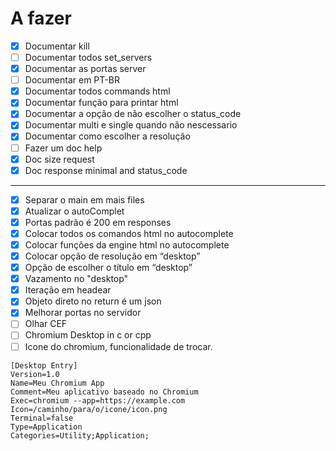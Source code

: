 # A fazer
- [x] Documentar kill
- [ ] Documentar todos set_servers
- [x] Documentar as portas server
- [ ] Documentar em PT-BR
- [x] Documentar todos commands html
- [x] Documentar função para printar html
- [x] Documentar a opção de não escolher o status_code
- [x] Documentar multi e single quando não nescessario
- [x] Documentar como escolher a resolução
- [ ] Fazer um doc help
- [x] Doc size request
- [x] Doc response minimal and status_code

***

- [x] Separar o main em mais files
- [x] Atualizar o autoComplet
- [x] Portas padrão é 200 em responses
- [x] Colocar todos os comandos html no autocomplete
- [x] Colocar funções da engine html no autocomplete
- [x] Colocar opção de resolução em “desktop”
- [x] Opção de escolher o título em “desktop”
- [x] Vazamento no "desktop"
- [x] Iteração em headear
- [x] Objeto direto no return é um json
- [x] Melhorar portas no servidor
- [ ] Olhar CEF
- [ ] Chromium Desktop in c or cpp
- [ ] Icone do chromium, funcionalidade de trocar.
```
[Desktop Entry]
Version=1.0
Name=Meu Chromium App
Comment=Meu aplicativo baseado no Chromium
Exec=chromium --app=https://example.com
Icon=/caminho/para/o/icone/icon.png
Terminal=false
Type=Application
Categories=Utility;Application;
```
